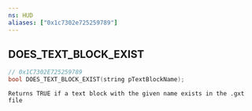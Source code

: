 ```yaml
---
ns: HUD
aliases: ["0x1c7302e725259789"]
---
```

## DOES_TEXT_BLOCK_EXIST

```c
// 0x1C7302E725259789
bool DOES_TEXT_BLOCK_EXIST(string pTextBlockName);
```

```
Returns TRUE if a text block with the given name exists in the .gxt file
```
